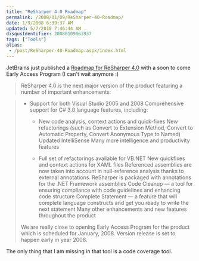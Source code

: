 ```yaml
---
title: "ReSharper 4.0 Roadmap"
permalink: /2008/01/09/ReSharper-40-Roadmap/
date: 1/9/2008 6:39:37 AM
updated: 5/7/2010 7:46:44 AM
disqusIdentifier: 20080109063937
tags: ["Tools"]
alias:
 - /post/ReSharper-40-Roadmap.aspx/index.html
---
```

JetBrains just published a [Roadmap for ReSharper 4.0](http://www.jetbrains.net/confluence/display/ReSharper/ReSharper+4.0+Roadmap) with a soon to come Early Access Program (I can't wait anymore :)

> ReSharper 4.0 is the next major version of the product featuring a number of important enhancements:
<!-- more -->
> 
> *   Support for both Visual Studio 2005 and 2008  Comprehensive support for C# 3.0 language features, including:
> 
>     *   New code analysis, context actions and quick-fixes  New refactorings (such as Convert to Extension Method, Convert to Automatic Property, Convert Anonymous Type to Named)  Updated IntelliSense  Many more intelligence and productivity features
> 
>     *   Full set of refactorings available for VB.NET  New quickfixes and context actions for XAML files  Referenced assemblies are now taken into account in null-reference analysis thanks to external annotations. ReSharper is packaged with annotations for the .NET Framework assemblies  Code Cleanup — a tool for ensuring compliance with code guidelines and enhancing code structure  Complete Statement — a feature that will complete language constructs and get you ready to write the next statement  Many other enhancements and new features throughout the product
> 
> We are really close to opening Early Access Program for the product which is scheduled for January, 2008. Version release is set to happen early in year 2008.

The only thing that I am missing in that tool is a code coverage tool.
